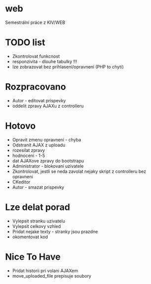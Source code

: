 # web
Semestrální práce z KIV/WEB

# TODO list
* Zkontrolovat funkcnost
* responzivita - dlouhe tabulky !!!
* lze zobrazovat bez prihlaseni/opravneni (PHP to chyti)

# Rozpracovano
* Autor - editovat prispevky
* oddelit zpravy AJAXu z controlleru

# Hotovo
* Opravit zmenu opravneni - chyba
* Odstranit AJAX z uploadu
* rozesilat zpravy
* hodnoceni - 1-5
* dat AJAXove zpravy do bootstrapu
* Administrator - blokovani uzivatele
* Zkontrolovat, jestli se neda zavolat nejaky skript z controlleru bez opravneni
* CKeditor
* Autor - smazat prispevky

# Lze delat porad
* Vylepsit stranku uzivatelu
* Vylepsit celkovy vzhled
* Pridat nejake texty - stranky jsou prazdne
* okomentovat kod

# Nice To Have
* Pridat historii pri volani AJAXem
* move\_uploaded\_file prepisuje soubory
